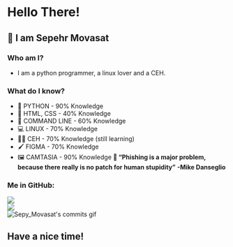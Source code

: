 # Hello There!
## 👋 I am Sepehr Movasat

### Who am I?
* I am a python programmer, a linux lover and a CEH.

### What do I know?
* 🐍 PYTHON - 90% Knowledge
* 👾 HTML, CSS - 40% Knowledge
* 🤖 COMMAND LINE - 60% Knowledge
* 💻 LINUX - 70% Knowledge
* 🐱‍💻 CEH - 70% Knowledge (still learning)
* 🖌️ FIGMA - 70% Knowledge
* 🖼️ CAMTASIA - 90% Knowledge
**🤔 “Phishing is a major problem, because there really is no patch for human stupidity”**
**-Mike Danseglio**

### Me in GitHub:
![](https://github-readme-stats.vercel.app/api?username=SepyMovasat&theme=dracula&hide_border=false&include_all_commits=true&count_private=true)<br/>
![](https://github-readme-streak-stats.herokuapp.com/?user=SepyMovasat&theme=dracula&hide_border=false)<br/>
![Sepy_Movasat's commits gif](https://user-images.githubusercontent.com/81220038/199034017-c192f6d3-adfd-40d1-aabb-9fc7f8f67f68.svg)

## Have a nice time!
